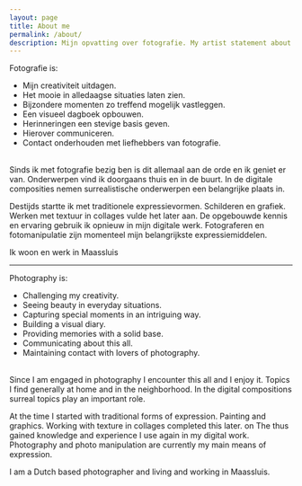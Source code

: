 ```yaml
---
layout: page
title: About me
permalink: /about/
description: Mijn opvatting over fotografie. My artist statement about photography.
---
```


Fotografie is:

* Mijn creativiteit uitdagen.
* Het mooie in alledaagse situaties laten zien.
* Bijzondere momenten zo treffend mogelijk vastleggen.
* Een visueel dagboek opbouwen.
* Herinneringen een stevige basis geven.
* Hierover communiceren. 
* Contact onderhouden met liefhebbers van fotografie.


<br>
Sinds ik met fotografie bezig ben is dit allemaal aan de orde en ik geniet er van. Onderwerpen vind ik doorgaans thuis en in de buurt. In de digitale composities nemen surrealistische onderwerpen een belangrijke plaats in. 

Destijds startte ik met traditionele expressievormen. Schilderen en grafiek. Werken met textuur in collages vulde het later aan. De opgebouwde kennis en ervaring gebruik ik opnieuw in mijn digitale werk. Fotograferen en fotomanipulatie zijn momenteel mijn belangrijkste expressiemiddelen.

Ik woon en werk in Maassluis

<hr>

Photography is:

* Challenging my creativity. 
* Seeing beauty in everyday situations. 
* Capturing special moments in an intriguing way. 
* Building a visual diary. 
* Providing memories with a solid base. 
* Communicating about this all. 
* Maintaining contact with lovers of photography. 


<br>
Since I am engaged in photography I encounter this all and I enjoy it. Topics I find generally at home and in the neighborhood. In the digital compositions surreal topics play an important role. 

At the time I started with traditional forms of expression. Painting and graphics. Working with texture in collages completed this later. on The thus gained knowledge and experience I use again in my digital work. Photography and photo manipulation are currently my main means of expression.

I am a Dutch based photographer and living and working in Maassluis.

